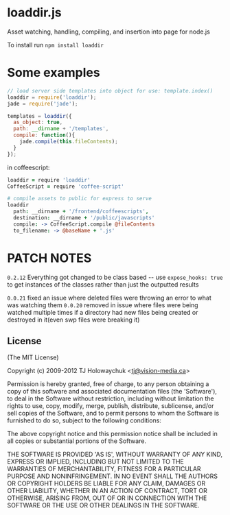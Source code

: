 loaddir.js
==========

Asset watching, handling, compiling, and insertion into page for node.js

To install run `npm install loaddir`

Some examples
=============

```javascript
// load server side templates into object for use: template.index()
loaddir = require('loaddir');
jade = require('jade');

templates = loaddir({
  as_object: true,
  path: __dirname + '/templates',
  compile: function(){
    jade.compile(this.fileContents);
  }
});

```

in coffeescript:
```coffeescript
loaddir = require 'loaddir'
CoffeeScript = require 'coffee-script'

# compile assets to public for express to serve
loaddir
  path: __dirname + '/frontend/coffeescripts',
  destination: __dirname + '/public/javascripts'
  compile: -> CoffeeScript.compile @fileContents
  to_filename: -> @baseName + '.js'
```

PATCH NOTES
===========
`0.2.12`
Everything got changed to be class based -- use `expose_hooks: true` to get instances of the classes rather than just the outputted results

`0.0.21`
fixed an issue where deleted files were throwing an error to what was watching them
`0.0.20`
removed in issue where files were being watched multiple times if a directory had new files being created or destroyed in it(even swp files were breaking it)

## License

(The MIT License)

Copyright (c) 2009-2012 TJ Holowaychuk &lt;tj@vision-media.ca&gt;

Permission is hereby granted, free of charge, to any person obtaining
a copy of this software and associated documentation files (the
'Software'), to deal in the Software without restriction, including
without limitation the rights to use, copy, modify, merge, publish,
distribute, sublicense, and/or sell copies of the Software, and to
permit persons to whom the Software is furnished to do so, subject to
the following conditions:

The above copyright notice and this permission notice shall be
included in all copies or substantial portions of the Software.

THE SOFTWARE IS PROVIDED 'AS IS', WITHOUT WARRANTY OF ANY KIND,
EXPRESS OR IMPLIED, INCLUDING BUT NOT LIMITED TO THE WARRANTIES OF
MERCHANTABILITY, FITNESS FOR A PARTICULAR PURPOSE AND NONINFRINGEMENT.
IN NO EVENT SHALL THE AUTHORS OR COPYRIGHT HOLDERS BE LIABLE FOR ANY
CLAIM, DAMAGES OR OTHER LIABILITY, WHETHER IN AN ACTION OF CONTRACT,
TORT OR OTHERWISE, ARISING FROM, OUT OF OR IN CONNECTION WITH THE
SOFTWARE OR THE USE OR OTHER DEALINGS IN THE SOFTWARE.
